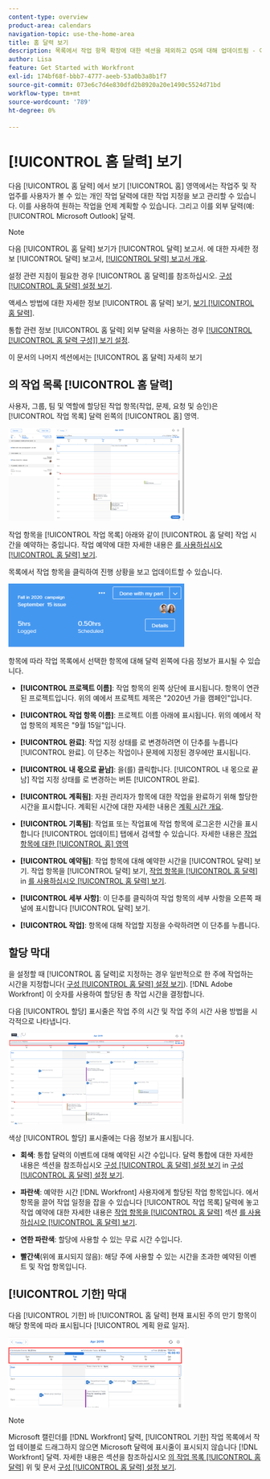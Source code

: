 ```yaml
---
content-type: overview
product-area: calendars
navigation-topic: use-the-home-area
title: 홈 달력 보기
description: 목록에서 작업 항목 확장에 대한 섹션을 제외하고 QS에 대해 업데이트됨 - 아직 QS에서 작동하지 않습니다.
author: Lisa
feature: Get Started with Workfront
exl-id: 174bf68f-bbb7-4777-aeeb-53a0b3a8b1f7
source-git-commit: 073e6c7d4e830dfd2b8920a20e1490c5524d71bd
workflow-type: tm+mt
source-wordcount: '789'
ht-degree: 0%

---
```


# [!UICONTROL 홈 달력] 보기

<!--
<p data-mc-conditions="QuicksilverOrClassic.Draft mode">Updated for QS except for section about expanding a work item in the list--this isn't working yet in QS.</p>
-->

다음 [!UICONTROL 홈 달력] 에서 보기 [!UICONTROL 홈] 영역에서는 작업주 및 작업주를 사용자가 볼 수 있는 개인 작업 달력에 대한 작업 지정을 보고 관리할 수 있습니다. 이를 사용하여 원하는 작업을 언제 계획할 수 있습니다. 그리고 이를 외부 달력(예: [!UICONTROL Microsoft Outlook] 달력.

>[!NOTE]
>
>다음 [!UICONTROL 홈 달력] 보기가 [!UICONTROL 달력] 보고서. 에 대한 자세한 정보 [!UICONTROL 달력] 보고서, [[!UICONTROL 달력] 보고서 개요](../../../reports-and-dashboards/reports/calendars/calendar-reports-overview.md).

설정 관련 지침이 필요한 경우 [!UICONTROL 홈 달력]를 참조하십시오. [구성 [!UICONTROL 홈 달력] 설정 보기](../../../workfront-basics/using-home/using-the-home-area/configure-home-calendar-view.md).

액세스 방법에 대한 자세한 정보 [!UICONTROL 홈 달력] 보기, [보기 [!UICONTROL 홈 달력]](../../../workfront-basics/using-home/using-the-home-area/view-home-calendar.md).

통합 관련 정보 [!UICONTROL 홈 달력] 외부 달력을 사용하는 경우 [[!UICONTROL [!UICONTROL 홈 달력 구성]] 보기 설정](../../../workfront-basics/using-home/using-the-home-area/configure-home-calendar-view.md).

이 문서의 나머지 섹션에서는 [!UICONTROL 홈 달력] 자세히 보기

## 의 작업 목록 [!UICONTROL 홈 달력]

사용자, 그룹, 팀 및 역할에 할당된 작업 항목(작업, 문제, 요청 및 승인)은 [!UICONTROL 작업 목록] 달력 왼쪽의 [!UICONTROL 홈] 영역.

![](assets/calview-qs-350x185.png)

작업 항목을 [!UICONTROL 작업 목록] 아래와 같이 [!UICONTROL 홈 달력] 작업 시간을 예약하는 중입니다. 작업 예약에 대한 자세한 내용은 [를 사용하십시오 [!UICONTROL 홈 달력] 보기](../../../workfront-basics/using-home/using-the-home-area/use-home-calendar-view.md).

목록에서 작업 항목을 클릭하여 진행 상황을 보고 업데이트할 수 있습니다.

![](assets/work-item-cl-350x126.png)

항목에 따라 작업 목록에서 선택한 항목에 대해 달력 왼쪽에 다음 정보가 표시될 수 있습니다.

* **[!UICONTROL 프로젝트 이름]**: 작업 항목의 왼쪽 상단에 표시됩니다. 항목이 연관된 프로젝트입니다. 위의 예에서 프로젝트 제목은 &quot;2020년 가을 캠페인&quot;입니다.
* **[!UICONTROL 작업 항목 이름]**: 프로젝트 이름 아래에 표시됩니다. 위의 예에서 작업 항목의 제목은 &quot;9월 15일&quot;입니다.
* **[!UICONTROL 완료]**: 작업 지정 상태를 로 변경하려면 이 단추를 누릅니다 [!UICONTROL 완료]. 이 단추는 작업이나 문제에 지정된 경우에만 표시됩니다.
* **[!UICONTROL 내 몫으로 끝남]**: 을(를) 클릭합니다. [!UICONTROL 내 몫으로 끝남] 작업 지정 상태를 로 변경하는 버튼 [!UICONTROL 완료].
* **[!UICONTROL 계획됨]**: 자원 관리자가 항목에 대한 작업을 완료하기 위해 할당한 시간을 표시합니다. 계획된 시간에 대한 자세한 내용은 [계획 시간 개요](../../../manage-work/tasks/task-information/planned-hours.md).

* **[!UICONTROL 기록됨]**: 작업표 또는 작업표에 작업 항목에 로그온한 시간을 표시합니다 [!UICONTROL 업데이트] 탭에서 검색할 수 있습니다. 자세한 내용은 [작업 항목에 대한 [!UICONTROL 홈] 영역](../../../workfront-basics/using-home/using-the-home-area/log-time-on-work-item-in-home.md)

* **[!UICONTROL 예약됨]**: 작업 항목에 대해 예약한 시간을 [!UICONTROL 달력] 보기. 작업 항목을 [!UICONTROL 달력] 보기, [작업 항목을 [!UICONTROL 홈 달력]](../../../workfront-basics/using-home/using-the-home-area/use-home-calendar-view.md#scheduling-work-items-in-home-calendar) in [를 사용하십시오 [!UICONTROL 홈 달력] 보기](../../../workfront-basics/using-home/using-the-home-area/use-home-calendar-view.md).

* **[!UICONTROL 세부 사항]**: 이 단추를 클릭하여 작업 항목의 세부 사항을 오른쪽 패널에 표시합니다 [!UICONTROL 달력] 보기.
* **[!UICONTROL 작업]**: 항목에 대해 작업할 지정을 수락하려면 이 단추를 누릅니다.

## 할당 막대

을 설정할 때 [!UICONTROL 홈 달력]로 지정하는 경우 일반적으로 한 주에 작업하는 시간을 지정합니다( [구성 [!UICONTROL 홈 달력] 설정 보기](../../../workfront-basics/using-home/using-the-home-area/configure-home-calendar-view.md)). [!DNL Adobe Workfront] 이 숫자를 사용하여 할당된 총 작업 시간을 결정합니다.

다음 [!UICONTROL 할당] 표시줄은 작업 주의 시간 및 작업 주의 시간 사용 방법을 시각적으로 나타냅니다.

![](assets/allocation-bar-qs-350x181.png)

색상 [!UICONTROL 할당] 표시줄에는 다음 정보가 표시됩니다.

* **회색**: 통합 달력의 이벤트에 대해 예약된 시간 수입니다. 달력 통합에 대한 자세한 내용은 섹션을 참조하십시오 [구성 [!UICONTROL 홈 달력] 설정 보기](../../../workfront-basics/using-home/using-the-home-area/configure-home-calendar-view.md#configuring-your-home-calendar-view) in [구성 [!UICONTROL 홈 달력] 설정 보기](../../../workfront-basics/using-home/using-the-home-area/configure-home-calendar-view.md).

* **파란색**: 예약한 시간 [!DNL Workfront] 사용자에게 할당된 작업 항목입니다. 에서 항목을 끌어 작업 일정을 잡을 수 있습니다 [!UICONTROL 작업 목록] 달력에 놓고 작업 예약에 대한 자세한 내용은 [작업 항목을 [!UICONTROL 홈 달력]](../../../workfront-basics/using-home/using-the-home-area/use-home-calendar-view.md#scheduling-work-items-in-home-calendar) 섹션 [를 사용하십시오 [!UICONTROL 홈 달력] 보기](../../../workfront-basics/using-home/using-the-home-area/use-home-calendar-view.md).

* **연한 파란색**: 할당에 사용할 수 있는 무료 시간 수입니다.
* **빨간색**(위에 표시되지 않음): 해당 주에 사용할 수 있는 시간을 초과한 예약된 이벤트 및 작업 항목입니다.

## [!UICONTROL 기한] 막대

다음 [!UICONTROL 기한] 바 [!UICONTROL 홈 달력] 현재 표시된 주의 만기 항목이 해당 항목에 따라 표시됩니다 [!UICONTROL 계획 완료 일자].

![](assets/duebar-qs-350x140.png)

>[!NOTE]
>
>Microsoft 캘린더를 [!DNL Workfront] 달력, [!UICONTROL 기한] 작업 목록에서 작업 테이블로 드래그하지 않으면 Microsoft 달력에 표시줄이 표시되지 않습니다 [!DNL Workfront] 달력. 자세한 내용은 섹션을 참조하십시오  [의 작업 목록 [!UICONTROL 홈 달력]](#work-list-on-the-home-calendar) 위 및 문서  [구성 [!UICONTROL 홈 달력] 설정 보기](../../../workfront-basics/using-home/using-the-home-area/configure-home-calendar-view.md).
